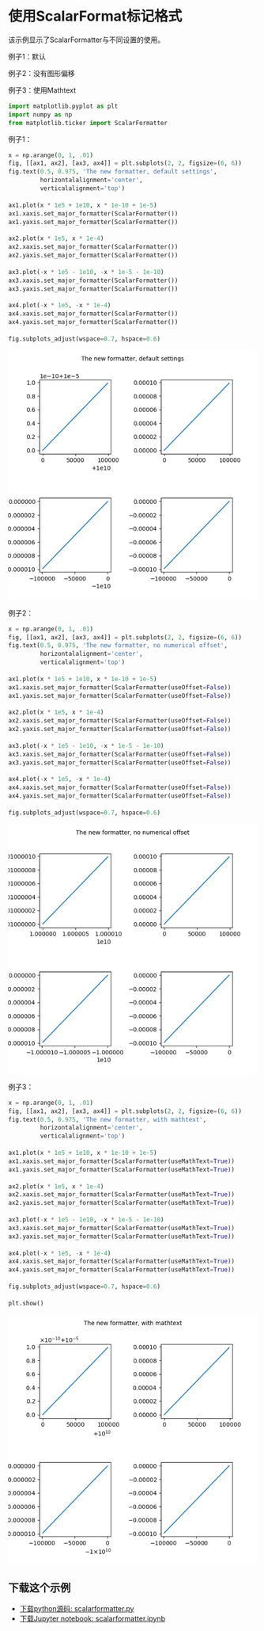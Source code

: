 # 使用ScalarFormat标记格式

该示例显示了ScalarFormatter与不同设置的使用。

例子1：默认

例子2：没有图形偏移

例子3：使用Mathtext

```python
import matplotlib.pyplot as plt
import numpy as np
from matplotlib.ticker import ScalarFormatter
```

例子1：

```python
x = np.arange(0, 1, .01)
fig, [[ax1, ax2], [ax3, ax4]] = plt.subplots(2, 2, figsize=(6, 6))
fig.text(0.5, 0.975, 'The new formatter, default settings',
         horizontalalignment='center',
         verticalalignment='top')

ax1.plot(x * 1e5 + 1e10, x * 1e-10 + 1e-5)
ax1.xaxis.set_major_formatter(ScalarFormatter())
ax1.yaxis.set_major_formatter(ScalarFormatter())

ax2.plot(x * 1e5, x * 1e-4)
ax2.xaxis.set_major_formatter(ScalarFormatter())
ax2.yaxis.set_major_formatter(ScalarFormatter())

ax3.plot(-x * 1e5 - 1e10, -x * 1e-5 - 1e-10)
ax3.xaxis.set_major_formatter(ScalarFormatter())
ax3.yaxis.set_major_formatter(ScalarFormatter())

ax4.plot(-x * 1e5, -x * 1e-4)
ax4.xaxis.set_major_formatter(ScalarFormatter())
ax4.yaxis.set_major_formatter(ScalarFormatter())

fig.subplots_adjust(wspace=0.7, hspace=0.6)
```

![使用ScalarFormat标记格式示例](/static/images/gallery/sphx_glr_scalarformatter_001.png)

例子2：

```python
x = np.arange(0, 1, .01)
fig, [[ax1, ax2], [ax3, ax4]] = plt.subplots(2, 2, figsize=(6, 6))
fig.text(0.5, 0.975, 'The new formatter, no numerical offset',
         horizontalalignment='center',
         verticalalignment='top')

ax1.plot(x * 1e5 + 1e10, x * 1e-10 + 1e-5)
ax1.xaxis.set_major_formatter(ScalarFormatter(useOffset=False))
ax1.yaxis.set_major_formatter(ScalarFormatter(useOffset=False))

ax2.plot(x * 1e5, x * 1e-4)
ax2.xaxis.set_major_formatter(ScalarFormatter(useOffset=False))
ax2.yaxis.set_major_formatter(ScalarFormatter(useOffset=False))

ax3.plot(-x * 1e5 - 1e10, -x * 1e-5 - 1e-10)
ax3.xaxis.set_major_formatter(ScalarFormatter(useOffset=False))
ax3.yaxis.set_major_formatter(ScalarFormatter(useOffset=False))

ax4.plot(-x * 1e5, -x * 1e-4)
ax4.xaxis.set_major_formatter(ScalarFormatter(useOffset=False))
ax4.yaxis.set_major_formatter(ScalarFormatter(useOffset=False))

fig.subplots_adjust(wspace=0.7, hspace=0.6)
```

![使用ScalarFormat标记格式示例2](/static/images/gallery/sphx_glr_scalarformatter_002.png)

例子3：

```python
x = np.arange(0, 1, .01)
fig, [[ax1, ax2], [ax3, ax4]] = plt.subplots(2, 2, figsize=(6, 6))
fig.text(0.5, 0.975, 'The new formatter, with mathtext',
         horizontalalignment='center',
         verticalalignment='top')

ax1.plot(x * 1e5 + 1e10, x * 1e-10 + 1e-5)
ax1.xaxis.set_major_formatter(ScalarFormatter(useMathText=True))
ax1.yaxis.set_major_formatter(ScalarFormatter(useMathText=True))

ax2.plot(x * 1e5, x * 1e-4)
ax2.xaxis.set_major_formatter(ScalarFormatter(useMathText=True))
ax2.yaxis.set_major_formatter(ScalarFormatter(useMathText=True))

ax3.plot(-x * 1e5 - 1e10, -x * 1e-5 - 1e-10)
ax3.xaxis.set_major_formatter(ScalarFormatter(useMathText=True))
ax3.yaxis.set_major_formatter(ScalarFormatter(useMathText=True))

ax4.plot(-x * 1e5, -x * 1e-4)
ax4.xaxis.set_major_formatter(ScalarFormatter(useMathText=True))
ax4.yaxis.set_major_formatter(ScalarFormatter(useMathText=True))

fig.subplots_adjust(wspace=0.7, hspace=0.6)

plt.show()
```

![使用ScalarFormat标记格式示例3](/static/images/gallery/sphx_glr_scalarformatter_003.png)

## 下载这个示例
            
- [下载python源码: scalarformatter.py](https://matplotlib.org/_downloads/scalarformatter.py)
- [下载Jupyter notebook: scalarformatter.ipynb](https://matplotlib.org/_downloads/scalarformatter.ipynb)

